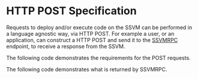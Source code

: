 # HTTP POST Specification

Requests to deploy and/or execute code on the SSVM can be performed in a language agnostic way, via HTTP POST. For example a user, or an application, can construct a HTTP POST and send it to the [SSVMRPC](https://github.com/second-state/SSVMRPC) endpoint, to receive a response from the SSVM.

The following code demonstrates the requirements for the POST requests.

The following code demonstrates what is returned by SSVMRPC.
